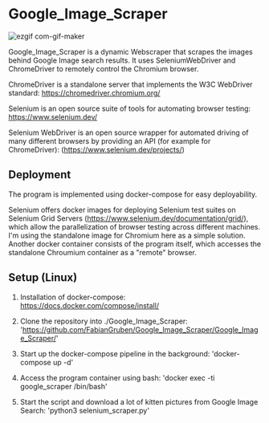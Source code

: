 # Google_Image_Scraper

![ezgif com-gif-maker](https://user-images.githubusercontent.com/69685614/157089599-e508baad-1fa4-4b5a-b7bc-14bcb385badf.gif)

Google_Image_Scraper is a dynamic Webscraper that scrapes the images behind Google Image search results.
It uses SeleniumWebDriver and ChromeDriver to remotely control the Chromium browser. 

ChromeDriver is a standalone server that implements the W3C WebDriver standard: https://chromedriver.chromium.org/

Selenium is an open source suite of tools for automating browser testing: https://www.selenium.dev/

Selenium WebDriver is an open source wrapper for automated driving of many different browsers by providing an API (for example for ChromeDriver): (https://www.selenium.dev/projects/) 

## Deployment

The program is implemented using docker-compose for easy deployability.

Selenium offers docker images for deploying Selenium test suites on Selenium Grid Servers (https://www.selenium.dev/documentation/grid/), which allow the parallelization of browser testing across different machines. I'm using the standalone image for Chromium here as a simple solution. Another docker container consists of the program itself, which accesses the standalone Chroumium container as a "remote" browser.

## Setup (Linux)

1. Installation of docker-compose: https://docs.docker.com/compose/install/

2. Clone the repository into ./Google_Image_Scraper: 'https://github.com/FabianGruben/Google_Image_Scraper/Google_Image_Scraper/'

3. Start up the docker-compose pipeline in the background: 'docker-compose up -d'

4. Access the program container using bash: 'docker exec -ti google_scraper /bin/bash'

5. Start the script and download a lot of kitten pictures from Google Image Search: 'python3 selenium_scraper.py'

